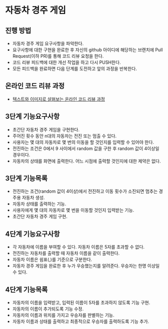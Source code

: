 # 자동차 경주 게임
## 진행 방법
* 자동차 경주 게임 요구사항을 파악한다.
* 요구사항에 대한 구현을 완료한 후 자신의 github 아이디에 해당하는 브랜치에 Pull Request(이하 PR)를 통해 코드 리뷰 요청을 한다.
* 코드 리뷰 피드백에 대한 개선 작업을 하고 다시 PUSH한다.
* 모든 피드백을 완료하면 다음 단계를 도전하고 앞의 과정을 반복한다.

## 온라인 코드 리뷰 과정
* [텍스트와 이미지로 살펴보는 온라인 코드 리뷰 과정](https://github.com/next-step/nextstep-docs/tree/master/codereview)

## 3단계 기능요구사항
* 초간단 자동차 경주 게임을 구현한다.
* 주어진 횟수 동안 n대의 자동차는 전진 또는 멈출 수 있다.
* 사용자는 몇 대의 자동차로 몇 번의 이동을 할 것인지를 입력할 수 있어야 한다.
* 전진하는 조건은 0에서 9 사이에서 random 값을 구한 후 random 값이 4이상일 경우이다.
* 자동차의 상태를 화면에 출력한다. 어느 시점에 출력할 것인지에 대한 제약은 없다.

## 3단계 기능목록
* 전진하는 조건(random 값이 4이상)에서 전진하고 이동 횟수가 소진되면 멈추는 경주용 자동차 생성.
* 자동차 상태를 출력하는 기능.
* 사용자에게 몇 대의 자동차로 몇 번을 이동할 것인지 입력받는 기능.
* 초간단 자동차 경주 게임 구현.

## 4단계 기능요구사항
* 각 자동차에 이름을 부여할 수 있다. 자동차 이름은 5자를 초과할 수 없다.
* 전진하는 자동차를 출력할 때 자동차 이름을 같이 출력한다.
* 자동차 이름은 쉼표(,)를 기준으로 구분한다.
* 자동차 경주 게임을 완료한 후 누가 우승했는지를 알려준다. 우승자는 한명 이상일 수 있다.

## 4단계 기능목록
* 자동차의 이름을 입력받고, 입력된 이름이 5자를 초과하지 않도록 기능 구현.
* 자동차의 이름이 추가되도록 기능 수정.
* 자동차의 이름과 위치를 가지고 우승자를 판별하는 기능.
* 자동차 이름과 상태를 출력하고 최종적으로 우승자를 출력하도록 기능 추가.